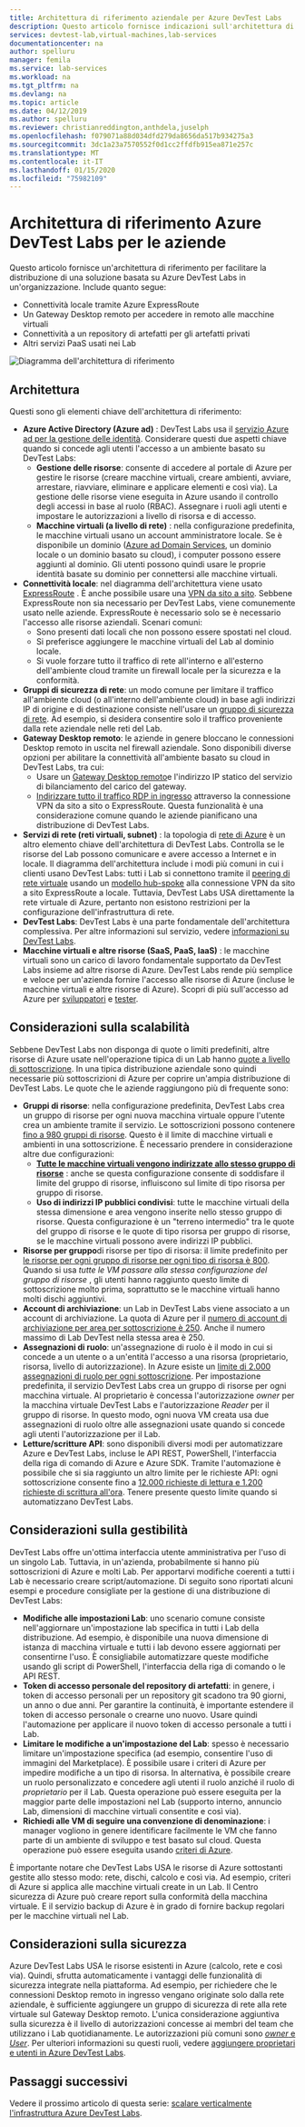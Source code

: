 ```yaml
---
title: Architettura di riferimento aziendale per Azure DevTest Labs
description: Questo articolo fornisce indicazioni sull'architettura di riferimento per Azure DevTest Labs in un'organizzazione.
services: devtest-lab,virtual-machines,lab-services
documentationcenter: na
author: spelluru
manager: femila
ms.service: lab-services
ms.workload: na
ms.tgt_pltfrm: na
ms.devlang: na
ms.topic: article
ms.date: 04/12/2019
ms.author: spelluru
ms.reviewer: christianreddington,anthdela,juselph
ms.openlocfilehash: f079071a88d034dfd279da8656da517b934275a3
ms.sourcegitcommit: 3dc1a23a7570552f0d1cc2ffdfb915ea871e257c
ms.translationtype: MT
ms.contentlocale: it-IT
ms.lasthandoff: 01/15/2020
ms.locfileid: "75982109"
---
```

# <a name="azure-devtest-labs-reference-architecture-for-enterprises"></a>Architettura di riferimento Azure DevTest Labs per le aziende
Questo articolo fornisce un'architettura di riferimento per facilitare la distribuzione di una soluzione basata su Azure DevTest Labs in un'organizzazione. Include quanto segue:
- Connettività locale tramite Azure ExpressRoute
- Un Gateway Desktop remoto per accedere in remoto alle macchine virtuali
- Connettività a un repository di artefatti per gli artefatti privati
- Altri servizi PaaS usati nei Lab

![Diagramma dell'architettura di riferimento](./media/devtest-lab-reference-architecture/reference-architecture.png)

## <a name="architecture"></a>Architettura
Questi sono gli elementi chiave dell'architettura di riferimento:

- **Azure Active Directory (Azure ad)** : DevTest Labs usa il [servizio Azure ad per la gestione delle identità](../active-directory/fundamentals/active-directory-whatis.md). Considerare questi due aspetti chiave quando si concede agli utenti l'accesso a un ambiente basato su DevTest Labs:
    - **Gestione delle risorse**: consente di accedere al portale di Azure per gestire le risorse (creare macchine virtuali, creare ambienti, avviare, arrestare, riavviare, eliminare e applicare elementi e così via). La gestione delle risorse viene eseguita in Azure usando il controllo degli accessi in base al ruolo (RBAC). Assegnare i ruoli agli utenti e impostare le autorizzazioni a livello di risorsa e di accesso.
    - **Macchine virtuali (a livello di rete)** : nella configurazione predefinita, le macchine virtuali usano un account amministratore locale. Se è disponibile un dominio ([Azure ad Domain Services](../active-directory-domain-services/overview.md), un dominio locale o un dominio basato su cloud), i computer possono essere aggiunti al dominio. Gli utenti possono quindi usare le proprie identità basate su dominio per connettersi alle macchine virtuali.
- **Connettività locale**: nel diagramma dell'architettura viene usato [ExpressRoute](../expressroute/expressroute-introduction.md) . È anche possibile usare una [VPN da sito a sito](../vpn-gateway/vpn-gateway-about-vpn-gateway-settings.md). Sebbene ExpressRoute non sia necessario per DevTest Labs, viene comunemente usato nelle aziende. ExpressRoute è necessario solo se è necessario l'accesso alle risorse aziendali. Scenari comuni:
    - Sono presenti dati locali che non possono essere spostati nel cloud.
    - Si preferisce aggiungere le macchine virtuali del Lab al dominio locale.
    - Si vuole forzare tutto il traffico di rete all'interno e all'esterno dell'ambiente cloud tramite un firewall locale per la sicurezza e la conformità.
- **Gruppi di sicurezza di rete**: un modo comune per limitare il traffico all'ambiente cloud (o all'interno dell'ambiente cloud) in base agli indirizzi IP di origine e di destinazione consiste nell'usare un [gruppo di sicurezza di rete](../virtual-network/security-overview.md). Ad esempio, si desidera consentire solo il traffico proveniente dalla rete aziendale nelle reti del Lab.
- **Gateway Desktop remoto**: le aziende in genere bloccano le connessioni Desktop remoto in uscita nel firewall aziendale. Sono disponibili diverse opzioni per abilitare la connettività all'ambiente basato su cloud in DevTest Labs, tra cui:
  - Usare un [Gateway Desktop remoto](/windows-server/remote/remote-desktop-services/desktop-hosting-logical-architecture)e l'indirizzo IP statico del servizio di bilanciamento del carico del gateway.
  - [Indirizzare tutto il traffico RDP in ingresso](../vpn-gateway/vpn-gateway-forced-tunneling-rm.md) attraverso la connessione VPN da sito a sito o ExpressRoute. Questa funzionalità è una considerazione comune quando le aziende pianificano una distribuzione di DevTest Labs.
- **Servizi di rete (reti virtuali, subnet)** : la topologia di [rete di Azure](../networking/networking-overview.md) è un altro elemento chiave dell'architettura di DevTest Labs. Controlla se le risorse del Lab possono comunicare e avere accesso a Internet e in locale. Il diagramma dell'architettura include i modi più comuni in cui i clienti usano DevTest Labs: tutti i Lab si connettono tramite il [peering di rete virtuale](../virtual-network/virtual-network-peering-overview.md) usando un [modello hub-spoke](/azure/architecture/reference-architectures/hybrid-networking/hub-spoke) alla connessione VPN da sito a sito ExpressRoute a locale. Tuttavia, DevTest Labs USA direttamente la rete virtuale di Azure, pertanto non esistono restrizioni per la configurazione dell'infrastruttura di rete.
- **DevTest Labs**: DevTest Labs è una parte fondamentale dell'architettura complessiva. Per altre informazioni sul servizio, vedere [informazioni su DevTest Labs](devtest-lab-overview.md).
- **Macchine virtuali e altre risorse (SaaS, PaaS, IaaS)** : le macchine virtuali sono un carico di lavoro fondamentale supportato da DevTest Labs insieme ad altre risorse di Azure. DevTest Labs rende più semplice e veloce per un'azienda fornire l'accesso alle risorse di Azure (incluse le macchine virtuali e altre risorse di Azure). Scopri di più sull'accesso ad Azure per [sviluppatori](devtest-lab-developer-lab.md) e [tester](devtest-lab-test-env.md).

## <a name="scalability-considerations"></a>Considerazioni sulla scalabilità
Sebbene DevTest Labs non disponga di quote o limiti predefiniti, altre risorse di Azure usate nell'operazione tipica di un Lab hanno [quote a livello di sottoscrizione](../azure-resource-manager/management/azure-subscription-service-limits.md). In una tipica distribuzione aziendale sono quindi necessarie più sottoscrizioni di Azure per coprire un'ampia distribuzione di DevTest Labs. Le quote che le aziende raggiungono più di frequente sono:

- **Gruppi di risorse**: nella configurazione predefinita, DevTest Labs crea un gruppo di risorse per ogni nuova macchina virtuale oppure l'utente crea un ambiente tramite il servizio. Le sottoscrizioni possono contenere [fino a 980 gruppi di risorse](../azure-resource-manager/management/azure-subscription-service-limits.md#subscription-limits---azure-resource-manager). Questo è il limite di macchine virtuali e ambienti in una sottoscrizione. È necessario prendere in considerazione altre due configurazioni:
    - **[Tutte le macchine virtuali vengono indirizzate allo stesso gruppo di risorse](resource-group-control.md)** : anche se questa configurazione consente di soddisfare il limite del gruppo di risorse, influiscono sul limite di tipo risorsa per gruppo di risorse.
    - **Uso di indirizzi IP pubblici condivisi**: tutte le macchine virtuali della stessa dimensione e area vengono inserite nello stesso gruppo di risorse. Questa configurazione è un "terreno intermedio" tra le quote del gruppo di risorse e le quote di tipo risorsa per gruppo di risorse, se le macchine virtuali possono avere indirizzi IP pubblici.
- **Risorse per gruppo**di risorse per tipo di risorsa: il limite predefinito per [le risorse per ogni gruppo di risorse per ogni tipo di risorsa è 800](../azure-resource-manager/management/azure-subscription-service-limits.md#resource-group-limits).  Quando si usa *tutte le VM passare alla stessa configurazione del gruppo di risorse* , gli utenti hanno raggiunto questo limite di sottoscrizione molto prima, soprattutto se le macchine virtuali hanno molti dischi aggiuntivi.
- **Account di archiviazione**: un Lab in DevTest Labs viene associato a un account di archiviazione. La quota di Azure per il [numero di account di archiviazione per area per sottoscrizione è 250](../azure-resource-manager/management/azure-subscription-service-limits.md#storage-limits). Anche il numero massimo di Lab DevTest nella stessa area è 250.
- **Assegnazioni di ruolo**: un'assegnazione di ruolo è il modo in cui si concede a un utente o a un'entità l'accesso a una risorsa (proprietario, risorsa, livello di autorizzazione). In Azure esiste un [limite di 2.000 assegnazioni di ruolo per ogni sottoscrizione](../azure-resource-manager/management/azure-subscription-service-limits.md#role-based-access-control-limits). Per impostazione predefinita, il servizio DevTest Labs crea un gruppo di risorse per ogni macchina virtuale. Al proprietario è concessa l'autorizzazione *owner* per la macchina virtuale DevTest Labs e l'autorizzazione *Reader* per il gruppo di risorse. In questo modo, ogni nuova VM creata usa due assegnazioni di ruolo oltre alle assegnazioni usate quando si concede agli utenti l'autorizzazione per il Lab.
- **Letture/scritture API**: sono disponibili diversi modi per automatizzare Azure e DevTest Labs, incluse le API REST, PowerShell, l'interfaccia della riga di comando di Azure e Azure SDK. Tramite l'automazione è possibile che si sia raggiunto un altro limite per le richieste API: ogni sottoscrizione consente fino a [12.000 richieste di lettura e 1.200 richieste di scrittura all'ora](../azure-resource-manager/management/request-limits-and-throttling.md). Tenere presente questo limite quando si automatizzano DevTest Labs.

## <a name="manageability-considerations"></a>Considerazioni sulla gestibilità
DevTest Labs offre un'ottima interfaccia utente amministrativa per l'uso di un singolo Lab. Tuttavia, in un'azienda, probabilmente si hanno più sottoscrizioni di Azure e molti Lab. Per apportarvi modifiche coerenti a tutti i Lab è necessario creare script/automazione. Di seguito sono riportati alcuni esempi e procedure consigliate per la gestione di una distribuzione di DevTest Labs:

- **Modifiche alle impostazioni Lab**: uno scenario comune consiste nell'aggiornare un'impostazione lab specifica in tutti i Lab della distribuzione. Ad esempio, è disponibile una nuova dimensione di istanza di macchina virtuale e tutti i lab devono essere aggiornati per consentirne l'uso. È consigliabile automatizzare queste modifiche usando gli script di PowerShell, l'interfaccia della riga di comando o le API REST.  
- **Token di accesso personale del repository di artefatti**: in genere, i token di accesso personali per un repository git scadono tra 90 giorni, un anno o due anni. Per garantire la continuità, è importante estendere il token di accesso personale o crearne uno nuovo. Usare quindi l'automazione per applicare il nuovo token di accesso personale a tutti i Lab.
- **Limitare le modifiche a un'impostazione del Lab**: spesso è necessario limitare un'impostazione specifica (ad esempio, consentire l'uso di immagini del Marketplace). È possibile usare i criteri di Azure per impedire modifiche a un tipo di risorsa. In alternativa, è possibile creare un ruolo personalizzato e concedere agli utenti il ruolo anziché il ruolo di *proprietario* per il Lab. Questa operazione può essere eseguita per la maggior parte delle impostazioni nel Lab (supporto interno, annuncio Lab, dimensioni di macchine virtuali consentite e così via).
- **Richiedi alle VM di seguire una convenzione di denominazione**: i manager vogliono in genere identificare facilmente le VM che fanno parte di un ambiente di sviluppo e test basato sul cloud. Questa operazione può essere eseguita usando [criteri di Azure](https://github.com/Azure/azure-policy/tree/master/samples/TextPatterns/allow-multiple-name-patterns).

È importante notare che DevTest Labs USA le risorse di Azure sottostanti gestite allo stesso modo: rete, dischi, calcolo e così via. Ad esempio, criteri di Azure si applica alle macchine virtuali create in un Lab. Il Centro sicurezza di Azure può creare report sulla conformità della macchina virtuale. E il servizio backup di Azure è in grado di fornire backup regolari per le macchine virtuali nel Lab.

## <a name="security-considerations"></a>Considerazioni sulla sicurezza
Azure DevTest Labs USA le risorse esistenti in Azure (calcolo, rete e così via). Quindi, sfrutta automaticamente i vantaggi delle funzionalità di sicurezza integrate nella piattaforma. Ad esempio, per richiedere che le connessioni Desktop remoto in ingresso vengano originate solo dalla rete aziendale, è sufficiente aggiungere un gruppo di sicurezza di rete alla rete virtuale sul Gateway Desktop remoto. L'unica considerazione aggiuntiva sulla sicurezza è il livello di autorizzazioni concesse ai membri del team che utilizzano i Lab quotidianamente. Le autorizzazioni più comuni sono [ *owner* e *User*](devtest-lab-add-devtest-user.md). Per ulteriori informazioni su questi ruoli, vedere [aggiungere proprietari e utenti in Azure DevTest Labs](devtest-lab-add-devtest-user.md).

## <a name="next-steps"></a>Passaggi successivi
Vedere il prossimo articolo di questa serie: [scalare verticalmente l'infrastruttura Azure DevTest Labs](devtest-lab-guidance-scale.md).
